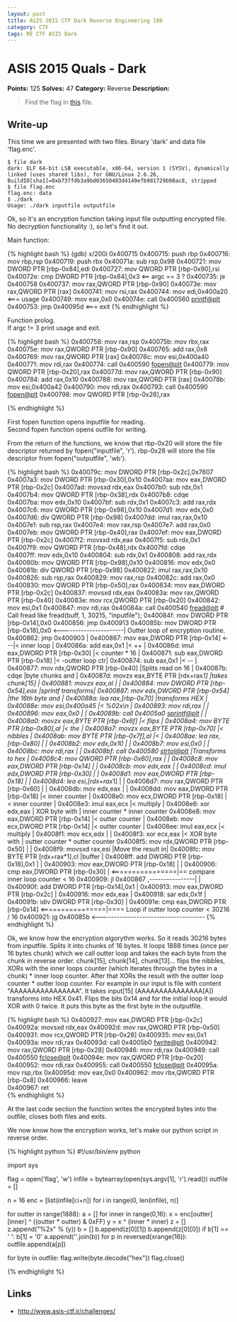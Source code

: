 ```yaml
---
layout: post
title: ASIS 2015 CTF Dark Reverse Engineering 100
category: CTF
tags: RE CTF ASIS Dark
---
```


# ASIS 2015 Quals - Dark
**Points:** 125
**Solves:** 47
**Category:** Reverse
**Description:**

> Find the flag in [this]({{site.url}}/assets/dark_aba92f5882a156452b18b895c722cea6) file.

## Write-up

This time we are presented with two files. Binary 'dark' and data file 'flag.enc'.

	$ file dark 
	dark: ELF 64-bit LSB executable, x86-64, version 1 (SYSV), dynamically linked (uses shared libs), for GNU/Linux 2.6.26, BuildID[sha1]=0xb737fdb3a9bd03650483d4149efb981729b98ac8, stripped
	$ file flag.enc 
	flag.enc: data
	$ ./dark 
	Usage: ./dark inputfile outputfile
 
Ok, so it's an encryption function taking input file outputting encrypted file.
No decryption functionality :), so let's find it out.  

Main function:  

{% highlight bash %}
(gdb) x/200i 0x400715
   0x400715:	push   rbp
   0x400716:	mov    rbp,rsp
   0x400719:	push   rbx
   0x40071a:	sub    rsp,0x98
   0x400721:	mov    DWORD PTR [rbp-0x84],edi
   0x400727:	mov    QWORD PTR [rbp-0x90],rsi
   0x40072e:	cmp    DWORD PTR [rbp-0x84],0x3  <== argc == 3 ?
   0x400735:	je     0x400758
   0x400737:	mov    rax,QWORD PTR [rbp-0x90]
   0x40073e:	mov    rax,QWORD PTR [rax]
   0x400741:	mov    rsi,rax
   0x400744:	mov    edi,0x400a20  <=== usage
   0x400749:	mov    eax,0x0
   0x40074e:	call   0x400560 <printf@plt>
   0x400753:	jmp    0x40095d  <=== exit
{% endhighlight %}

Function prolog.  
If argc != 3 print usage and exit.

{% highlight bash %}
   0x400758:	mov    rax,rsp
   0x40075b:	mov    rbx,rax
   0x40075e:	mov    rax,QWORD PTR [rbp-0x90]
   0x400765:	add    rax,0x8
   0x400769:	mov    rax,QWORD PTR [rax]
   0x40076c:	mov    esi,0x400a40
   0x400771:	mov    rdi,rax
   0x400774:	call   0x400590 <fopen@plt>
   0x400779:	mov    QWORD PTR [rbp-0x20],rax
   0x40077d:	mov    rax,QWORD PTR [rbp-0x90]
   0x400784:	add    rax,0x10
   0x400788:	mov    rax,QWORD PTR [rax]
   0x40078b:	mov    esi,0x400a42
   0x400790:	mov    rdi,rax
   0x400793:	call   0x400590 <fopen@plt>
   0x400798:	mov    QWORD PTR [rbp-0x28],rax

{% endhighlight %}

First fopen function opens inputfile for reading.  
Second fopen function opens outfile for writing.

From the return of the functions, we know that rbp-0x20 will store the file descriptor returned by fopen("inputfile", 'r').
rbp-0x28 will store the file descriptor from fopen("outputfile", 'wb').

{% highlight bash %}
   0x40079c:	mov    DWORD PTR [rbp-0x2c],0x7607  
   0x4007a3:	mov    DWORD PTR [rbp-0x30],0x10
   0x4007aa:	mov    eax,DWORD PTR [rbp-0x2c]
   0x4007ad:	movsxd rdx,eax
   0x4007b0:	sub    rdx,0x1
   0x4007b4:	mov    QWORD PTR [rbp-0x38],rdx
   0x4007b8:	cdqe   
   0x4007ba:	mov    edx,0x10
   0x4007bf:	sub    rdx,0x1
   0x4007c3:	add    rax,rdx
   0x4007c6:	mov    QWORD PTR [rbp-0x98],0x10
   0x4007d1:	mov    edx,0x0
   0x4007d6:	div    QWORD PTR [rbp-0x98]
   0x4007dd:	imul   rax,rax,0x10
   0x4007e1:	sub    rsp,rax
   0x4007e4:	mov    rax,rsp
   0x4007e7:	add    rax,0x0
   0x4007eb:	mov    QWORD PTR [rbp-0x40],rax
   0x4007ef:	mov    eax,DWORD PTR [rbp-0x2c]
   0x4007f2:	movsxd rdx,eax
   0x4007f5:	sub    rdx,0x1
   0x4007f9:	mov    QWORD PTR [rbp-0x48],rdx
   0x4007fd:	cdqe   
   0x4007ff:	mov    edx,0x10
   0x400804:	sub    rdx,0x1
   0x400808:	add    rax,rdx
   0x40080b:	mov    QWORD PTR [rbp-0x98],0x10
   0x400816:	mov    edx,0x0
   0x40081b:	div    QWORD PTR [rbp-0x98]
   0x400822:	imul   rax,rax,0x10
   0x400826:	sub    rsp,rax
   0x400829:	mov    rax,rsp
   0x40082c:	add    rax,0x0
   0x400830:	mov    QWORD PTR [rbp-0x50],rax
   0x400834:	mov    eax,DWORD PTR [rbp-0x2c]
   0x400837:	movsxd rdx,eax
   0x40083a:	mov    rax,QWORD PTR [rbp-0x40]
   0x40083e:	mov    rcx,QWORD PTR [rbp-0x20]
   0x400842:	mov    esi,0x1
   0x400847:	mov    rdi,rax
   0x40084a:	call   0x400540 <fread@plt>           # Call fread like fread(buff, 1, 30215, "inputfile");
   0x40084f:	mov    DWORD PTR [rbp-0x14],0x0
   0x400856:	jmp    0x400913
   0x40085b:	mov    DWORD PTR [rbp-0x18],0x0 <----------------------| Outter loop of encryption routine.
   0x400862:	jmp    0x400903                                        | 
   0x400867:	mov    eax,DWORD PTR [rbp-0x14] <---|< inner loop      |
   0x40086a:	add    eax,0x1                      |< ++              |
   0x40086d:	imul   eax,DWORD PTR [rbp-0x30]     |< counter * 16    |
   0x400871:	sub    eax,DWORD PTR [rbp-0x18]     |< -outter loop ctr|
   0x400874:	sub    eax,0x1                      |< --              |
   0x400877:	mov    rdx,QWORD PTR [rbp-0x40]     |Splits read on 16 |
   0x40087b:	cdqe                                |byte chunks and   |
   0x40087d:	movzx  eax,BYTE PTR [rdx+rax*1]     |takes chunk[15]   |
   0x400881:	movzx  eax,al                       |                  |
   0x400884:	mov    DWORD PTR [rbp-0x54],eax     |sprintf transforms|
   0x400887:	mov    edx,DWORD PTR [rbp-0x54]     |the 16th byte and |
   0x40088a:	lea    rax,[rbp-0x70]               |transforms HEX    |
   0x40088e:	mov    esi,0x400a45                 |< %02x\n          |
   0x400893:	mov    rdi,rax                      |                  |
   0x400896:	mov    eax,0x0                      |                  |
   0x40089b:	call   0x4005a0 <sprintf@plt>       |                  |
   0x4008a0:	movzx  eax,BYTE PTR [rbp-0x6f]      |< flips           |
   0x4008a4:	mov    BYTE PTR [rbp-0x80],al       |< the             |
   0x4008a7:	movzx  eax,BYTE PTR [rbp-0x70]      |< nibbles         |
   0x4008ab:	mov    BYTE PTR [rbp-0x7f],al       |<                 |
   0x4008ae:	lea    rax,[rbp-0x80]               |                  |
   0x4008b2:	mov    edx,0x10                     |                  |
   0x4008b7:	mov    esi,0x0                      |                  |
   0x4008bc:	mov    rdi,rax                      |                  |
   0x4008bf:	call   0x400580 <strtol@plt>        |Transforms to hex |
   0x4008c4:	mov    QWORD PTR [rbp-0x60],rax     |                  |
   0x4008c8:	mov    eax,DWORD PTR [rbp-0x14]     |                  |
   0x4008cb:	mov    edx,eax                      |                  |
   0x4008cd:	imul   edx,DWORD PTR [rbp-0x30]     |                  |
   0x4008d1:	mov    eax,DWORD PTR [rbp-0x18]     |                  |
   0x4008d4:	lea    esi,[rdx+rax*1]              |                  |
   0x4008d7:	mov    rax,QWORD PTR [rbp-0x60]     |                  |
   0x4008db:	mov    edx,eax                      |                  |
   0x4008dd:	mov    eax,DWORD PTR [rbp-0x18]     |< inner counter   |
   0x4008e0:	mov    ecx,DWORD PTR [rbp-0x18]     |< inner counter   |
   0x4008e3:	imul   eax,ecx                      |< multiply        |
   0x4008e6:	xor    edx,eax                      | XOR byte with    | inner counter * inner counter
   0x4008e8:	mov    eax,DWORD PTR [rbp-0x14]     |< outter counter  |
   0x4008eb:	mov    ecx,DWORD PTR [rbp-0x14]     |< outter counter  |
   0x4008ee:	imul   eax,ecx                      |< multiply        | 
   0x4008f1:	mov    ecx,edx                      |                  |
   0x4008f3:	xor    ecx,eax                      |< XOR byte with   | outter counter * outter counter
   0x4008f5:	mov    rdx,QWORD PTR [rbp-0x50]     |                  |
   0x4008f9:	movsxd rax,esi                      |Move the result in|
   0x4008fc:	mov    BYTE PTR [rdx+rax*1],cl      |buffer            |
   0x4008ff:	add    DWORD PTR [rbp-0x18],0x1     |                  |
   0x400903:	mov    eax,DWORD PTR [rbp-0x18]     |                  |
   0x400906:	cmp    eax,DWORD PTR [rbp-0x30]     | <================|== compare inner loop counter < 16
   0x400909:	jl     0x400867    ,----------------|                  |
   0x40090f:	add    DWORD PTR [rbp-0x14],0x1                        |
   0x400913:	mov    eax,DWORD PTR [rbp-0x2c]                        |
   0x400916:	mov    edx,eax                                         |
   0x400918:	sar    edx,0x1f                                        |
   0x40091b:	idiv   DWORD PTR [rbp-0x30]                            |
   0x40091e:	cmp    eax,DWORD PTR [rbp-0x14]       <================|==== Loop if outter loop counter < 30216 / 16
   0x400921:	jg     0x40085b   <-------------------------------------
{% endhighlight %}

Ok, we know how the encryption algorythm works. So it reads 30216 bytes from inputfile. Splits it into chunks of 16 bytes.
It loops 1888 times (once per 16 bytes chunk) which we call outter loop and takes the each byte from the chunk in reverse order.
chunk[15], chunk[14], chunk[13]... flips the nibbles, XORs with the inner loops counter (which iterates through the bytes in a chunk) * inner loop counter.
After that XORs the result with the outter loop counter * outter loop counter.
For example in our input is file with content "AAAAAAAAAAAAAAAA". It takes input[15] (AAAAAAAAAAAAAAA[A]) transforms into HEX 0x41.
Flips the bits 0x14 and for the initial loop it would XOR with 0 twice. It puts this byte as the first byte in the outputfile.

{% highlight bash %}
   0x400927:	mov    eax,DWORD PTR [rbp-0x2c]
   0x40092a:	movsxd rdx,eax
   0x40092d:	mov    rax,QWORD PTR [rbp-0x50]
   0x400931:	mov    rcx,QWORD PTR [rbp-0x28]
   0x400935:	mov    esi,0x1
   0x40093a:	mov    rdi,rax
   0x40093d:	call   0x4005b0 <fwrite@plt>
   0x400942:	mov    rax,QWORD PTR [rbp-0x28]
   0x400946:	mov    rdi,rax
   0x400949:	call   0x400550 <fclose@plt>
   0x40094e:	mov    rax,QWORD PTR [rbp-0x20]
   0x400952:	mov    rdi,rax
   0x400955:	call   0x400550 <fclose@plt>
   0x40095a:	mov    rsp,rbx
   0x40095d:	mov    eax,0x0
   0x400962:	mov    rbx,QWORD PTR [rbp-0x8]
   0x400966:	leave  
   0x400967:	ret    
{% endhighlight %}

At the last code section the function writes the encrypted bytes into the outfile, closes both files and exits.

We now know how the encryption works, let's make our python script in reverse order.

{% highlight python %}
#!/usr/bin/env python

import sys

flag = open('flag', 'w')
infile = bytearray(open(sys.argv[1], 'r').read())
outfile = []

n = 16
enc = [list(infile[i:i+n]) for i in range(0, len(infile), n)]

for outter in range(1888):
	a = []
	for inner in range(0,16):
		x = enc[outter][inner] ^ ((outter * outter) & 0xFF)
		y = x ^ (inner * inner)
		z = []
		z.append("%2x" % (y))
		b = []
		b.append(z[0][1])
		b.append(z[0][0])
		if b[1] == ' ':
			b[1] = '0'
		a.append(''.join(b))
	for p in reversed(xrange(16)):
		outfile.append(a[p])

for byte in outfile:
	flag.write(byte.decode("hex"))
flag.close()

{% endhighlight %}

## Links

* <http://www.asis-ctf.ir/challenges/>

